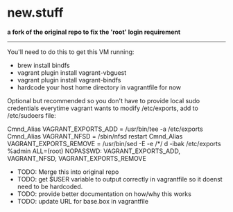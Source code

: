 new.stuff
====

**a fork of the original repo to fix the 'root' login requirement**

----

You'll need to do this to get this VM running:

* brew install bindfs
* vagrant plugin install vagrant-vbguest
* vagrant plugin install vagrant-bindfs
* hardcode your host home directory in vagrantfile for now

Optional but recommended so you don't have to provide local sudo credentials everytime vagrant wants to modify /etc/exports, add to /etc/sudoers file:

Cmnd_Alias VAGRANT_EXPORTS_ADD = /usr/bin/tee -a /etc/exports
Cmnd_Alias VAGRANT_NFSD = /sbin/nfsd restart
Cmnd_Alias VAGRANT_EXPORTS_REMOVE = /usr/bin/sed -E -e /*/ d -ibak /etc/exports
%admin ALL=(root) NOPASSWD: VAGRANT_EXPORTS_ADD, VAGRANT_NFSD, VAGRANT_EXPORTS_REMOVE

* TODO: Merge this into original repo
* TODO: get $USER variable to output correctly in vagrantfile so it doenst need to be hardcoded.
* TODO: provide better documentation on how/why this works
* TODO: update URL for base.box in vagrantfile